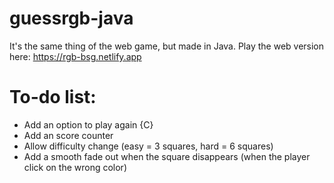 # guessrgb-java

It's the same thing of the web game, but made in Java.
Play the web version here: https://rgb-bsg.netlify.app


# To-do list:
 - Add an option to play again {C}
 - Add an score counter
 - Allow difficulty change (easy = 3 squares, hard = 6 squares)
 - Add a smooth fade out when the square disappears (when the player click on the wrong color)

